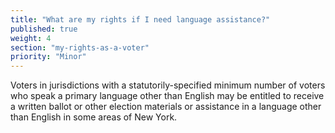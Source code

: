 ```yaml
---
title: "What are my rights if I need language assistance?"
published: true
weight: 4
section: "my-rights-as-a-voter"
priority: "Minor"
---
```


Voters in jurisdictions with a statutorily-specified minimum number of voters who speak a primary language other than English may be entitled to receive a written ballot or other election materials or assistance in a language other than English in some areas of New York.  

